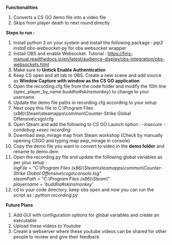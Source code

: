 **Functionalities**
  1. Converts a CS GO demo file into a video file
  2. Skips from player death to next round directly 

**Steps to run :**
  1. Install python 3 on your system and install the following package : <i>pip3 install obs-websocket-py</i> for obs websocket wrapper
  2. Install OBS and enable Websocket. Tutorial : https://fms-manual.readthedocs.io/en/latest/audience-display/obs-integration/obs-websockets.html
  3. Make sure to <b>Untick Enable Authentication</b>
  4. Keep CS open and alt tab to OBS. Create a new scene and add source as **Window Capture with window as the CS GO application**
  5. Open the recording.cfg file from the code folder and modify the 10th line (spec_player_by_name _buddha#skinsmonkey_) to change to your username
  6. Update the demo file paths in recording.cfg according to your setup
  7. Next copy this file to C:\Program Files (x86)\Steam\steamapps\common\Counter-Strike Global Offensive\csgo\cfg
  8. Open Steam and add the following to CS GO Launch option : _-insecure -condebug +exec recording_
  9. Download awp_mirage map from Steam workshop (Check by manually opening CSGO and typing map awp_mirage in console)
  10. Copy the demo file you want to convert to video in the **demo folder** and rename to demo.dem
  11. Open the recording.py file and update the following global variables as per your setup :
      _<br/>logFile = "C:\\Program Files (x86)\\Steam\\steamapps\\common\\Counter-Strike Global Offensive\\csgo\\console.log"<br/>
      steamPath = "C:\\Program Files (x86)\\Steam\\"<br/>
      playername = 'buddha#skinsmonkey'_
  12. cd to your code directory, keep obs open and now you can run the script as : _python recording.py_

**Future Plans**
  1. Add GUI with configuration options for global variables and create an executable
  2. Upload these videos to Youtube
  3. Create a webserver where these youtube videos can be shared for other people to review and give their feedback
